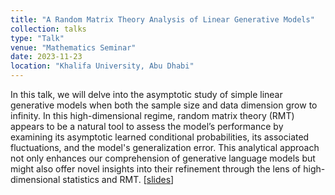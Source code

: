 ```yaml
---
title: "A Random Matrix Theory Analysis of Linear Generative Models"
collection: talks
type: "Talk"
venue: "Mathematics Seminar"
date: 2023-11-23
location: "Khalifa University, Abu Dhabi"
---
```


In this talk, we will delve into the asymptotic study of simple linear generative models when both the sample size and data dimension grow to infinity. In this high-dimensional regime, random matrix theory (RMT) appears to be a natural tool to assess the model’s performance by examining its asymptotic learned conditional probabilities, its associated fluctuations, and the model's generalization error. This analytical approach not only enhances our comprehension of generative language models but might also offer novel insights into their refinement through the lens of high-dimensional statistics and RMT.
[[slides](https://melaseddik.github.io/files/slides/talk_llm_rmt.pdf)]

